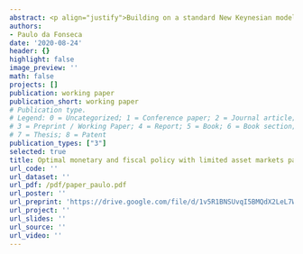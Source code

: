 ```yaml
---
abstract: <p align="justify">Building on a standard New Keynesian model, the model economy is augmented to incorporate the government's budget constraint - where public expenditures are financed by distortionary taxation and/or issuing of long-term debt - and the existence of limited asset markets participation. Without the ability to commit to an optimal plan, discretionary policies in the presence of government debt yield a state-dependent inflationary bias problem and also create a debt stabilization bias. Moreover, the presence of limited asset markets participation deepens the distortions in the economy. As a result, the share's size of of liquidity constrained agents impacts the long-run equilibrium values of relevant macroeconomic variables. Furthermore, the optimal response to shocks can be radically different for distinct levels of government debt and fraction of rule-of-thumb consumers. Finally, higher levels of public debt causes a redistribution effect leading to rises in steady state inequalities among agents.</p>
authors:
- Paulo da Fonseca
date: '2020-08-24'
header: {}
highlight: false
image_preview: ''
math: false
projects: []
publication: working paper
publication_short: working paper
# Publication type.
# Legend: 0 = Uncategorized; 1 = Conference paper; 2 = Journal article;
# 3 = Preprint / Working Paper; 4 = Report; 5 = Book; 6 = Book section;
# 7 = Thesis; 8 = Patent
publication_types: ["3"]
selected: true
title: Optimal monetary and fiscal policy with limited asset markets participation and government debt
url_code: ''
url_dataset: ''
url_pdf: /pdf/paper_paulo.pdf
url_poster: ''
url_preprint: 'https://drive.google.com/file/d/1v5R1BNSUvqI5BMQdX2LeL7WBVAfR1Bhr/view'
url_project: ''
url_slides: ''
url_source: ''
url_video: ''
---
```


